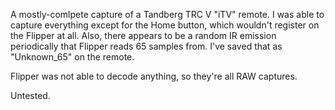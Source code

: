 A mostly-comlpete capture of a Tandberg TRC V "iTV" remote. I was able to capture everything except for the Home button, which wouldn't register on the Flipper at all. Also, there appears to be a random IR emission periodically that Flipper reads 65 samples from.  I've saved that as "Unknown_65" on the remote.

Flipper was not able to decode anything, so they're all RAW captures.

Untested.
